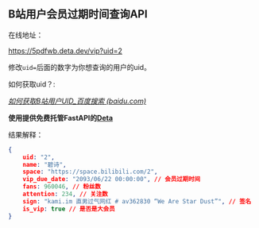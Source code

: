 ## B站用户会员过期时间查询API

在线地址：

https://5pdfwb.deta.dev/vip?uid=2

修改`uid=`后面的数字为你想查询的用户的uid。

如何获取uid？:

*[如何获取B站用户UID_百度搜索 (baidu.com)](https://www.baidu.com/s?ie=UTF-8&wd=如何获取B站用户UID)*

**使用提供免费托管FastAPI的[Deta](https://docs.deta.sh/docs/micros/getting_started)**

结果解释：

```json
{
    uid: "2",
    name: "碧诗",
    space: "https://space.bilibili.com/2",
    vip_due_date: "2093/06/22 00:00:00", // 会员过期时间
    fans: 960046, // 粉丝数
    attention: 234, // 关注数
    sign: "kami.im 直男过气网红 # av362830 “We Are Star Dust”", // 签名
    is_vip: true // 是否是大会员
}
```

